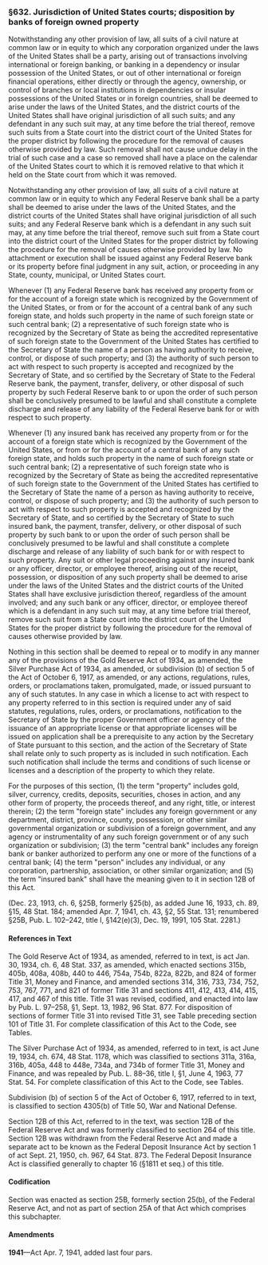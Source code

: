 ### §632. Jurisdiction of United States courts; disposition by banks of foreign owned property ###

Notwithstanding any other provision of law, all suits of a civil nature at common law or in equity to which any corporation organized under the laws of the United States shall be a party, arising out of transactions involving international or foreign banking, or banking in a dependency or insular possession of the United States, or out of other international or foreign financial operations, either directly or through the agency, ownership, or control of branches or local institutions in dependencies or insular possessions of the United States or in foreign countries, shall be deemed to arise under the laws of the United States, and the district courts of the United States shall have original jurisdiction of all such suits; and any defendant in any such suit may, at any time before the trial thereof, remove such suits from a State court into the district court of the United States for the proper district by following the procedure for the removal of causes otherwise provided by law. Such removal shall not cause undue delay in the trial of such case and a case so removed shall have a place on the calendar of the United States court to which it is removed relative to that which it held on the State court from which it was removed.

Notwithstanding any other provision of law, all suits of a civil nature at common law or in equity to which any Federal Reserve bank shall be a party shall be deemed to arise under the laws of the United States, and the district courts of the United States shall have original jurisdiction of all such suits; and any Federal Reserve bank which is a defendant in any such suit may, at any time before the trial thereof, remove such suit from a State court into the district court of the United States for the proper district by following the procedure for the removal of causes otherwise provided by law. No attachment or execution shall be issued against any Federal Reserve bank or its property before final judgment in any suit, action, or proceeding in any State, county, municipal, or United States court.

Whenever (1) any Federal Reserve bank has received any property from or for the account of a foreign state which is recognized by the Government of the United States, or from or for the account of a central bank of any such foreign state, and holds such property in the name of such foreign state or such central bank; (2) a representative of such foreign state who is recognized by the Secretary of State as being the accredited representative of such foreign state to the Government of the United States has certified to the Secretary of State the name of a person as having authority to receive, control, or dispose of such property; and (3) the authority of such person to act with respect to such property is accepted and recognized by the Secretary of State, and so certified by the Secretary of State to the Federal Reserve bank, the payment, transfer, delivery, or other disposal of such property by such Federal Reserve bank to or upon the order of such person shall be conclusively presumed to be lawful and shall constitute a complete discharge and release of any liability of the Federal Reserve bank for or with respect to such property.

Whenever (1) any insured bank has received any property from or for the account of a foreign state which is recognized by the Government of the United States, or from or for the account of a central bank of any such foreign state, and holds such property in the name of such foreign state or such central bank; (2) a representative of such foreign state who is recognized by the Secretary of State as being the accredited representative of such foreign state to the Government of the United States has certified to the Secretary of State the name of a person as having authority to receive, control, or dispose of such property; and (3) the authority of such person to act with respect to such property is accepted and recognized by the Secretary of State, and so certified by the Secretary of State to such insured bank, the payment, transfer, delivery, or other disposal of such property by such bank to or upon the order of such person shall be conclusively presumed to be lawful and shall constitute a complete discharge and release of any liability of such bank for or with respect to such property. Any suit or other legal proceeding against any insured bank or any officer, director, or employee thereof, arising out of the receipt, possession, or disposition of any such property shall be deemed to arise under the laws of the United States and the district courts of the United States shall have exclusive jurisdiction thereof, regardless of the amount involved; and any such bank or any officer, director, or employee thereof which is a defendant in any such suit may, at any time before trial thereof, remove such suit from a State court into the district court of the United States for the proper district by following the procedure for the removal of causes otherwise provided by law.

Nothing in this section shall be deemed to repeal or to modify in any manner any of the provisions of the Gold Reserve Act of 1934, as amended, the Silver Purchase Act of 1934, as amended, or subdivision (b) of section 5 of the Act of October 6, 1917, as amended, or any actions, regulations, rules, orders, or proclamations taken, promulgated, made, or issued pursuant to any of such statutes. In any case in which a license to act with respect to any property referred to in this section is required under any of said statutes, regulations, rules, orders, or proclamations, notification to the Secretary of State by the proper Government officer or agency of the issuance of an appropriate license or that appropriate licenses will be issued on application shall be a prerequisite to any action by the Secretary of State pursuant to this section, and the action of the Secretary of State shall relate only to such property as is included in such notification. Each such notification shall include the terms and conditions of such license or licenses and a description of the property to which they relate.

For the purposes of this section, (1) the term "property" includes gold, silver, currency, credits, deposits, securities, choses in action, and any other form of property, the proceeds thereof, and any right, title, or interest therein; (2) the term "foreign state" includes any foreign government or any department, district, province, county, possession, or other similar governmental organization or subdivision of a foreign government, and any agency or instrumentality of any such foreign government or of any such organization or subdivision; (3) the term "central bank" includes any foreign bank or banker authorized to perform any one or more of the functions of a central bank; (4) the term "person" includes any individual, or any corporation, partnership, association, or other similar organization; and (5) the term "insured bank" shall have the meaning given to it in section 12B of this Act.

(Dec. 23, 1913, ch. 6, §25B, formerly §25(b), as added June 16, 1933, ch. 89, §15, 48 Stat. 184; amended Apr. 7, 1941, ch. 43, §2, 55 Stat. 131; renumbered §25B, Pub. L. 102–242, title I, §142(e)(3), Dec. 19, 1991, 105 Stat. 2281.)

#### References in Text ####

The Gold Reserve Act of 1934, as amended, referred to in text, is act Jan. 30, 1934, ch. 6, 48 Stat. 337, as amended, which enacted sections 315b, 405b, 408a, 408b, 440 to 446, 754a, 754b, 822a, 822b, and 824 of former Title 31, Money and Finance, and amended sections 314, 316, 733, 734, 752, 753, 767, 771, and 821 of former Title 31 and sections 411, 412, 413, 414, 415, 417, and 467 of this title. Title 31 was revised, codified, and enacted into law by Pub. L. 97–258, §1, Sept. 13, 1982, 96 Stat. 877. For disposition of sections of former Title 31 into revised Title 31, see Table preceding section 101 of Title 31. For complete classification of this Act to the Code, see Tables.

The Silver Purchase Act of 1934, as amended, referred to in text, is act June 19, 1934, ch. 674, 48 Stat. 1178, which was classified to sections 311a, 316a, 316b, 405a, 448 to 448e, 734a, and 734b of former Title 31, Money and Finance, and was repealed by Pub. L. 88–36, title I, §1, June 4, 1963, 77 Stat. 54. For complete classification of this Act to the Code, see Tables.

Subdivision (b) of section 5 of the Act of October 6, 1917, referred to in text, is classified to section 4305(b) of Title 50, War and National Defense.

Section 12B of this Act, referred to in the text, was section 12B of the Federal Reserve Act and was formerly classified to section 264 of this title. Section 12B was withdrawn from the Federal Reserve Act and made a separate act to be known as the Federal Deposit Insurance Act by section 1 of act Sept. 21, 1950, ch. 967, 64 Stat. 873. The Federal Deposit Insurance Act is classified generally to chapter 16 (§1811 et seq.) of this title.

#### Codification ####

Section was enacted as section 25B, formerly section 25(b), of the Federal Reserve Act, and not as part of section 25A of that Act which comprises this subchapter.

#### Amendments ####

**1941**—Act Apr. 7, 1941, added last four pars.
